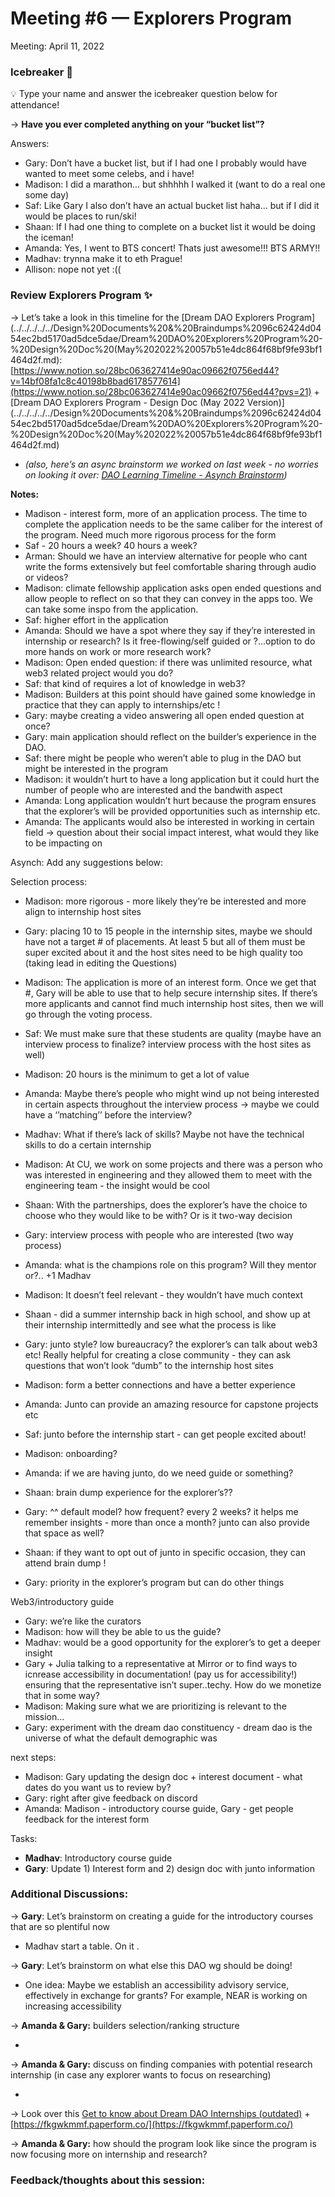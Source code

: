 # Meeting #6 — Explorers Program

Meeting: April 11, 2022

### Icebreaker 🧊

<aside>
💡 Type your name and answer the icebreaker question below for attendance!

→ **Have you ever completed anything on your “bucket list”?**

</aside>

Answers:

- Gary: Don’t have a bucket list, but if I had one I probably would have wanted to meet some celebs, and i have!
- Madison: I did a marathon... but shhhhh I walked it (want to do a real one some day)
- Saf: Like Gary I also don’t have an actual bucket list haha... but if I did it would be places to run/ski!
- Shaan: If I had one thing to complete on a bucket list it would be doing the iceman!
- Amanda: Yes, I went to BTS concert! 
Thats just awesome!!! BTS ARMY!!
- Madhav: trynna make it to eth Prague!
- Allison: nope not yet :((

### Review Explorers Program  ✨

→ Let’s take a look in this timeline for the [Dream DAO Explorers Program](../../../../../Design%20Documents%20&%20Braindumps%2096c62424d0454ec2bd5170ad5dce5dae/Dream%20DAO%20Explorers%20Program%20-%20Design%20Doc%20(May%202022%20057b51e4dc864f68bf9fe93bf1464d2f.md): [https://www.notion.so/28bc063627414e90ac09662f0756ed44?v=14bf08fa1c8c40198b8bad6178577614](https://www.notion.so/28bc063627414e90ac09662f0756ed44?pvs=21) + [Dream DAO Explorers Program - Design Doc (May 2022 Version)](../../../../../Design%20Documents%20&%20Braindumps%2096c62424d0454ec2bd5170ad5dce5dae/Dream%20DAO%20Explorers%20Program%20-%20Design%20Doc%20(May%202022%20057b51e4dc864f68bf9fe93bf1464d2f.md) 

- *(also, here’s an async brainstorm we worked on last week - no worries on looking it over: [DAO Learning Timeline - Asynch Brainstorm](../DAO%20Learning%20Timeline%20-%20Asynch%20Brainstorm%208459f3b926c24ff49911f8fbd04982f6.md))*

**Notes:** 

- Madison - interest form, more of an application process. The time to complete the application needs to be the same caliber for the interest of the program. Need much more rigorous process for the form
- Saf - 20 hours a week? 40 hours a week?
- Arman: Should we have an interview alternative for people who cant write the forms extensively but feel comfortable sharing through audio or videos?
- Madison: climate fellowship application asks open ended questions and allow people to reflect on so that they can convey in the apps too. We can take some inspo from the application.
- Saf: higher effort in the application
- Amanda: Should we have a spot where they say if they’re interested in internship or research? Is it free-flowing/self guided or ?...option to do more hands on work or more research work?
- Madison: Open ended question: if there was unlimited resource, what web3 related project would you do?
- Saf: that kind of requires a lot of knowledge in web3?
- Madison: Builders at this point should have gained some knowledge in practice that they can apply to internships/etc !
- Gary: maybe creating a video answering all open ended question at once?
- Gary: main application should reflect on the builder’s experience in the DAO.
- Saf: there might be people who weren’t able to plug in the DAO but might be interested in the program
- Madison: it wouldn’t hurt to have a long application but it could hurt the number of people who are interested and the bandwith aspect
- Amanda: Long application wouldn’t hurt because the program ensures that the explorer’s will be provided opportunities such as internship etc.
- Amanda: The applicants would also be interested in working in certain field → question about their social impact interest, what would they like to be impacting on

Asynch: Add any suggestions below: 

Selection process: 

- Madison: more rigorous - more likely they’re be interested and more align to internship host sites
- Gary: placing 10 to 15 people in the internship sites, maybe we should have not a target # of placements. At least 5 but all of them must be super excited about it and the host sites need to be high quality too (taking lead in editing the Questions)
- Madison: The application is more of an interest form. Once we get that #, Gary will be able to use that to help secure internship sites. If there’s more applicants and cannot find much internship host sites, then we will go through the voting process.
- Saf: We must make sure that these students are quality (maybe have an interview process to finalize? interview process with the host sites as well)
- Madison: 20 hours is the minimum to get a lot of value
- Amanda: Maybe there’s people who might wind up not being interested in certain aspects throughout the interview process → maybe we could have a ‘’matching’’ before the interview?
- Madhav: What if there’s lack of skills? Maybe not have the technical skills to do a certain internship
- Madison: At CU, we work on some projects and there was a person who was interested in engineering and they allowed them to meet with the engineering team - the insight would be cool
- Shaan: With the partnerships, does the explorer’s have the choice to choose who they would like to be with? Or is it two-way decision
- Gary: interview process with people who are interested (two way process)

- Amanda: what is the champions role on this program? Will they mentor or?.. 
+1 Madhav
- Madison: It doesn’t feel relevant - they wouldn’t have much context
- Shaan - did a summer internship back in high school, and show up at their internship intermittedly and see what the process is like
- Gary: junto style? low bureaucracy? the explorer’s can talk about web3 etc! Really helpful for creating a close community - they can ask questions that won’t look “dumb” to the internship host sites
- Madison: form a better connections and have a better experience
- Amanda: Junto can provide an amazing resource for capstone projects etc
- Saf: junto before the internship start - can get people excited about!
- Madison: onboarding?
- Amanda: if we are having junto, do we need guide or something?
- Shaan: brain dump experience for the explorer’s??
- Gary: ^^ default model? how frequent? every 2 weeks? it helps me remember insights - more than once a month? junto can also provide that space as well?
- Shaan: if they want to opt out of junto in specific occasion, they can attend brain dump !

- Gary: priority in the explorer’s program but can do other things

Web3/introductory guide

- Gary: we’re like the curators
- Madison: how will they be able to us the guide?
- Madhav: would be a good opportunity for the explorer’s to get a deeper insight
- Gary + Julia talking to a representative at Mirror or  to find ways to icnrease accessibility in documentation! (pay us for accessibility!) ensuring that the representative isn’t super..techy. How do we monetize that in some way?
- Madison: Making sure what we are prioritizing is relevant to the mission...
- Gary: experiment with the dream dao constituency - dream dao is the universe of what the default demographic was

next steps: 

- Madison: Gary updating the design doc + interest document - what dates do you want us to review by?
- Gary: right after give feedback on discord
- Amanda: Madison - introductory course guide, Gary - get people feedback for the interest form

Tasks: 

- **Madhav**: Introductory course guide
- **Gary**: Update 1) Interest form and 2) design doc with junto information

### Additional Discussions:

→ **Gary**: Let’s brainstorm on creating a guide for the introductory courses that are so plentiful now

- Madhav start a table.
On it .

→ **Gary**: Let’s brainstorm on what else this DAO wg should be doing!

- One idea: Maybe we establish an accessibility advisory service, effectively in exchange for grants? For example, NEAR is working on increasing accessibility

→ **Amanda & Gary:** builders selection/ranking structure

- 

→ **Amanda & Gary:** discuss on finding companies with potential research internship (in case any explorer wants to focus on researching)

- 

→ Look over this [Get to know about Dream DAO Internships (outdated)](../../../Working%20Group%20Tasks%2076ca256d9d004fff83323d621d18337e/Get%20to%20know%20about%20Dream%20DAO%20Internships%20(outdated)%2044ea219c33174d5f94725b8bdf228b4a.md)  + [https://fkgwkmmf.paperform.co/](https://fkgwkmmf.paperform.co/) 

→ **Amanda & Gary:** how should the program look like since the program is now focusing more on internship and research? 

### Feedback/thoughts about this session: